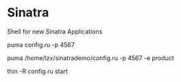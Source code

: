 # Sinatra 
Shell for new Sinatra Applications

puma config.ru -p 4567

puma /home/lzx/sinatrademo/config.ru -p 4567 -e product

thin -R config.ru start
